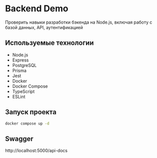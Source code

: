 # Backend Demo
Проверить навыки разработки бэкенда на Node.js, включая работу с базой данных, API, аутентификацией

## Используемые технологии

- Node.js
- Express
- PostgreSQL
- Prisma
- Jest
- Docker
- Docker Compose
- TypeScript
- ESLint

## Запуск проекта

```bash
docker compose up -d
```

## Swagger

http://localhost:5000/api-docs